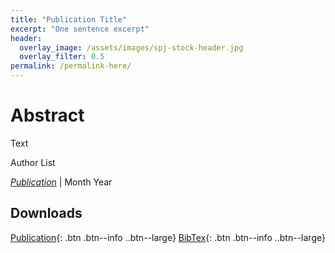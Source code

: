 ```yaml
---
title: "Publication Title"
excerpt: "One sentence excerpt"
header:
  overlay_image: /assets/images/spj-stock-header.jpg 
  overlay_filter: 0.5
permalink: /permalink-here/
---
```


# Abstract

Text

Author List

_[Publication](https://test.link)_ | Month Year

## Downloads

[Publication](/assets/pdf.pdf){: .btn .btn--info ..btn--large}
[BibTex](/assets/bibtex/bibfile.bib){: .btn .btn--info ..btn--large}
